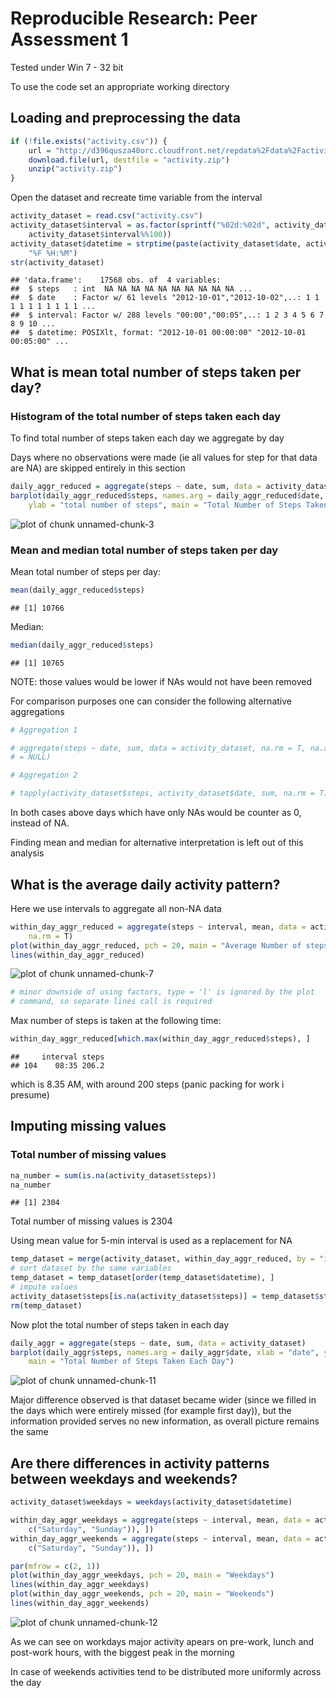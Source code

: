 # Reproducible Research: Peer Assessment 1
Tested under Win 7 - 32 bit

To use the code set an appropriate working directory


## Loading and preprocessing the data

```r
if (!file.exists("activity.csv")) {
    url = "http://d396qusza40orc.cloudfront.net/repdata%2Fdata%2Factivity.zip"
    download.file(url, destfile = "activity.zip")
    unzip("activity.zip")
}
```

Open the dataset and recreate time variable from the interval


```r
activity_dataset = read.csv("activity.csv")
activity_dataset$interval = as.factor(sprintf("%02d:%02d", activity_dataset$interval%/%100, 
    activity_dataset$interval%%100))
activity_dataset$datetime = strptime(paste(activity_dataset$date, activity_dataset$interval), 
    "%F %H:%M")
str(activity_dataset)
```

```
## 'data.frame':	17568 obs. of  4 variables:
##  $ steps   : int  NA NA NA NA NA NA NA NA NA NA ...
##  $ date    : Factor w/ 61 levels "2012-10-01","2012-10-02",..: 1 1 1 1 1 1 1 1 1 1 ...
##  $ interval: Factor w/ 288 levels "00:00","00:05",..: 1 2 3 4 5 6 7 8 9 10 ...
##  $ datetime: POSIXlt, format: "2012-10-01 00:00:00" "2012-10-01 00:05:00" ...
```



## What is mean total number of steps taken per day?
### Histogram of the total number of steps taken each day
To find total number of steps taken each day we aggregate by day

Days where no observations were made (ie all values for step for that data are NA) are skipped entirely in this section


```r
daily_aggr_reduced = aggregate(steps ~ date, sum, data = activity_dataset, na.rm = T)
barplot(daily_aggr_reduced$steps, names.arg = daily_aggr_reduced$date, xlab = "date", 
    ylab = "total number of steps", main = "Total Number of Steps Taken Each Day")
```

![plot of chunk unnamed-chunk-3](figure/unnamed-chunk-3.png) 



### Mean and median total number of steps taken per day
Mean total number of steps per day:

```r
mean(daily_aggr_reduced$steps)
```

```
## [1] 10766
```

Median:

```r
median(daily_aggr_reduced$steps)
```

```
## [1] 10765
```


NOTE: those values would be lower if NAs would not have been removed

For comparison purposes one can consider the following alternative aggregations

```r
# Aggregation 1

# aggregate(steps ~ date, sum, data = activity_dataset, na.rm = T, na.action
# = NULL)

# Aggregation 2

# tapply(activity_dataset$steps, activity_dataset$date, sum, na.rm = T)
```

In both cases above days which have only NAs would be counter as 0, instead of NA.

Finding mean and median for alternative interpretation is left out of this analysis


## What is the average daily activity pattern?
Here we use intervals to aggregate all non-NA data

```r
within_day_aggr_reduced = aggregate(steps ~ interval, mean, data = activity_dataset, 
    na.rm = T)
plot(within_day_aggr_reduced, pch = 20, main = "Average Number of steps taken within 5 minute interval")
lines(within_day_aggr_reduced)
```

![plot of chunk unnamed-chunk-7](figure/unnamed-chunk-7.png) 

```r
# minor downside of using factors, type = 'l' is ignored by the plot
# command, so separate lines call is required
```


Max number of steps is taken at the following time:

```r
within_day_aggr_reduced[which.max(within_day_aggr_reduced$steps), ]
```

```
##     interval steps
## 104    08:35 206.2
```

which is 8.35 AM, with around 200 steps (panic packing for work i presume)
## Imputing missing values
### Total number of missing values

```r
na_number = sum(is.na(activity_dataset$steps))
na_number
```

```
## [1] 2304
```

Total number of missing values is 2304


Using mean value for 5-min interval is used as a replacement for NA

```r
temp_dataset = merge(activity_dataset, within_day_aggr_reduced, by = "interval")
# sort dataset by the same variables
temp_dataset = temp_dataset[order(temp_dataset$datetime), ]
# impute values
activity_dataset$steps[is.na(activity_dataset$steps)] = temp_dataset$steps.y[is.na(activity_dataset$steps)]
rm(temp_dataset)
```


Now plot the total number of steps taken in each day


```r
daily_aggr = aggregate(steps ~ date, sum, data = activity_dataset)
barplot(daily_aggr$steps, names.arg = daily_aggr$date, xlab = "date", ylab = "total number of steps", 
    main = "Total Number of Steps Taken Each Day")
```

![plot of chunk unnamed-chunk-11](figure/unnamed-chunk-11.png) 


Major difference observed is that dataset became wider (since we filled in the days which were entirely missed (for example first day)), but the information provided serves no new information, as overall picture remains the same
## Are there differences in activity patterns between weekdays and weekends?

```r
activity_dataset$weekdays = weekdays(activity_dataset$datetime)

within_day_aggr_weekdays = aggregate(steps ~ interval, mean, data = activity_dataset[!(activity_dataset$weekdays %in% 
    c("Saturday", "Sunday")), ])
within_day_aggr_weekends = aggregate(steps ~ interval, mean, data = activity_dataset[(activity_dataset$weekdays %in% 
    c("Saturday", "Sunday")), ])

par(mfrow = c(2, 1))
plot(within_day_aggr_weekdays, pch = 20, main = "Weekdays")
lines(within_day_aggr_weekdays)
plot(within_day_aggr_weekends, pch = 20, main = "Weekends")
lines(within_day_aggr_weekends)
```

![plot of chunk unnamed-chunk-12](figure/unnamed-chunk-12.png) 


As we can see on workdays major activity apears on pre-work, lunch and post-work hours, with the biggest peak in the morning

In case of weekends activities tend to be distributed more uniformly across the day
